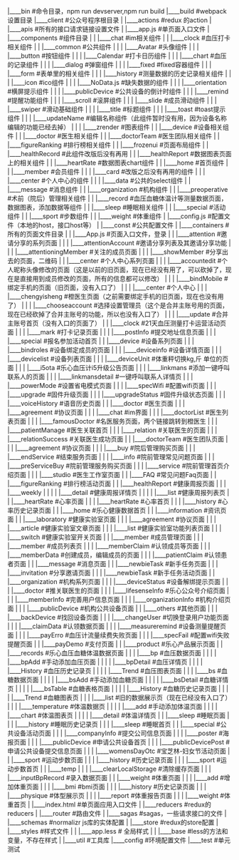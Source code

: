 |____bin                                 #命令目录，npm run devserver,npm run build
|____build                               #webpack设置目录
|____client                              #公众号程序根目录
| |____actions                           #redux 的action
| |____apis                              #所有的接口请求链接设置文件
| |____app.js                            #单页面入口文件
| |____components                        #组件目录
| | |____chat                               #im相关组件
| | |____clock                              #血压打卡相关组件
| | |____common                             #公共组件
| | | |____Avatar                             #头像组件
| | | |____button                             #按钮组件
| | | |____Calendar                           #打卡日历组件
| | | |____chart                              #血压的记录组件
| | | |____dialog                             #弹窗组件
| | | |____fixed                              #fixed容器组件
| | | |____form                               #表单里的相关组件
| | | |____history                            #测量数据的历史记录相关组件
| | | |____icon                               #ico组件
| | | |____NoData.js                          #缺失数据的组件
| | | |____orientation                        #横屏提示组件
| | | |____publicDevice                       #公共设备的倒计时组件
| | | |____remind                             #提醒功能组件
| | | |____scroll                             #滚屏组件
| | | |____slide                              #成员滑动组件
| | | |____swiper                             #滑动基础组件
| | | |____title                              #标题组件
| | | |____toast                              #toast提示组件
| | | |____updateName                         #编辑名称组件（此组件暂时没有用，因为设备名称编辑的功能已经去掉）
| | | |____zrender                            #图表组件
| | |____device                             #设备相关组件
| | |____doctor                             #医生相关组件
| | |____doctorTeam                         #医生团队相关组件
| | |____figureRanking                      #排行榜相关组件
| | |____frozenui                           #页面布局组件
| | |____healthRecord                       #此组件改版后没有再用
| | |____healthReport                       #数据图表页面上的相关组件
| | |____heartRate                          #数据图表chart组件
| | |____home                               #首页组件
| | |____member                             #会员组件
| | | |____card                               #改版之后没有再用的组件
| | | |____center                             #个人中心的组件
| | | |____data                               #公共的select组件
| | |____message                            #消息组件
| | |____organization                       #机构组件
| | |____preoperative                       #术前（院后）管理相关组件
| | |____record                             #血压血糖体温计等测量数据页面，数据图表，添加数据等组件
| | |____sleep                              #睡眠相关组件
| | |____special                            #活动组件
| | |____sport                              #步数组件
| | |____weight                             #体重组件
| |____config.js                         #配置文件（本地的host，接口host等）
| |____const                             #公共配置文件
| |____containers                        #所有的页面文件目录
| | |____App.js                          #页面入口文件，登录
| | |____attention                       #邀请分享的系列页面
| | | |____attentionAccount                 #邀请分享列表及其邀请分享功能
| | | |____attentioningMember               #关注的成员页面
| | | |____showMember                       #分享出去的页面，二维码
| | |____center                          #个人中心系列页面
| | | |____accountedit                      #个人昵称头像修改的页面（这是以前的旧页面，现在已经没有用了，可以砍掉了，现在是直接用到成员修改的页面，所有的信息都可以修改）
| | | |____bindMobile                       #绑定手机的页面（旧页面，没有入口了）
| | | |____center                           #个人中心
| | | |____chengyisheng                     #橙医生页面（之前需要绑定手机的旧页面，现在也没有用了）
| | | |____chooseaccount                  #选择设置管理员（这个是合并主账号用的页面，现在已经砍掉了合并主账号的功能，所以也没有入口了）
| | | |____update                         #合并主账号首页（没有入口的页面了）
| | |____clock                            #21天血压测量打卡运营活动页面
| | | |____mark                               #打卡记录页面
| | | |____postInfo                           #提交地址信息页面
| | | |____special                            #报名参加活动首页
| | |____device                           #设备系列页面
| | | |____bindroles                        #设备绑定成员的页面
| | | |____deviceinfo                       #设备详情页面
| | | |____devicelist                       #设备列表页面
| | | |____deviceUnit                       #体重秤切换kg,斤 单位的页面
| | | |____i5ota                            #乐心血压计i5升级公告页面
| | | |____linkmans                         #添加一键呼叫联系人的页面
| | | |____linkmansdetail                   #一键呼叫联系人详情页
| | | |____powerMode                        #设置省电模式页面
| | | |____specWifi                         #配置wifi页面
| | | |____upgrade                          #固件升级页面
| | | |____upgradeStatus                    #固件升级状态页面
| | | |____voiceHistory                     #语音历史页面
| | |____doctor                           #医生页面
| | | |____agreement                          #协议页面
| | | |____chat                               #im界面
| | | |____doctorList                         #医生列表页面
| | | |____famousDoctor                       #名医服务页面，两个链接跳转到橙医生
| | | |____patientManage                      #医生关联首页
| | | |____relation                           #关联医生的页面
| | | |____relationSuccess                    #关联医生成功页面
| | |____doctorTeam                       #医生团队页面
| | | |____agreement                          #协议页面
| | | |____buy                                #院后管理购买页面
| | | |____endService                         #结束服务页面
| | | |____info                               #院前管理常见问题页面
| | | |____preServiceBuy                      #院前管理服务购买页面
| | | |____service                            #院前管理首页介绍页面
| | | |____studio                             #医生工作室页面
| | |____FAQ                               #常见问题Faq页面
| | |____figureRanking                     #排行榜活动页面
| | |____healthReport                      #健康周报页面
| | | |____weekly
| | | | |____detail                           #健康周报详情页
| | | | |____list                             #健康周报列表页
| | |____heartRate                         #心率页面
| | | |____heartRate                          #心率首页
| | | |____history                            #心率历史记录页面
| | |____home                              #乐心健康数据首页
| | |____information                       #资讯页面
| | |____laboratory                        #健康实验室页面
| | | |____agreement                          #协议页面
| | | |____article                            #健康实验室文章页面
| | | |____list                               #健康实验室功能列表页面
| | | |____switch                             #健康实验室开关页面
| | |____member                            #成员管理页面
| | | |____member                             #成员列表页
| | | |____memberClaim                        #认领成员等页面
| | | |____memberData                         #创建成员，编辑成员的页面
| | | |____patientClaim                       #认领患者页面
| | |____message                            #消息页面
| | |____newbieTask                         #新手任务页面
| | | |____invitation                           #分享邀请页面
| | | |____newbieTask                           #新手任务活动页面
| | |____organization                       #机构系列页面
| | | |____deviceStatus                         #设备解绑提示页面
| | | |____doctor                               #推关联医生的页面
| | | |____lifesenseInfo                        #乐心公众号介绍页面
| | | |____memberInfo                           #完善用户信息页面
| | | |____organizationInfo                     #机构介绍页面
| | | |____publicDevice                         #机构公共设备页面
| | |____others                             #其他页面
| | | |____backDevice                           #找回设备页面
| | | |____changeUser                           #切换登录用户功能页面
| | | |____claimData                            #认领数据页面
| | | |____measureremind                        #设备测量提醒页面
| | | |____payErro                              #血压计流量续费失败页面
| | | |____specFail                             #配置wifi失败提醒页面
| | |____payDemo                            #支付页面
| | |____product                            #乐心产品展示页面
| | |____records                            #乐心血压血糖体温数据页面
| | | |____bp                                   #血压数据页面
| | | | |____bpAdd                                   #手动添加血压页面
| | | | |____bpDetail                                #血压详情页
| | | | |____History                                 #血压历史记录页
| | | | |____Trend                                   #血压图表页面
| | | |____bs                                   #血糖数据页面
| | | | |____bsAdd                                   #手动添加血糖页面
| | | | |____bsDetail                                #血糖详情页
| | | | |____bsTable                                 #血糖表格页面
| | | | |____History                            #血糖历史记录页面
| | | | |____Trend                              #血糖图表页
| | | |____list                             #旧的数据展示页（现在已经没有入口了）
| | | |____temperature                      #体温数据页
| | | | |____add                                 #手动添加体温页面
| | | | |____chart                               #体温图表页
| | | | |____detail                              #体温详情页
| | |____sleep                              #睡眠页面
| | | |____history                               #睡眠历史记录页
| | | |____sleep                                 #睡眠首页
| | |____special                            #公共设备活动页面
| | | |____companyInfo                          #提交公司信息页面
| | | |____poster                               #海报页面
| | | |____publicDevice                         #申请公共设备首页
| | | |____publicDevicePost                     #申请公共设备提交信息页面
| | | |____womensDayOtc                         #宝芝林-妇女节活动页面
| | |____sport                              #运动步数页面
| | | |____history                              #历史记录页面
| | | |____sport                                #运动步数首页
| | |____temp
| | | |____clearLocalStorage                    #清除缓存页面
| | | |____inputBpRecord                        #录入数据页面
| | |____weight                             #体重页面
| | | |____add                                  #增加体重页面
| | | |____bmi                                  #bmi页面
| | | |____history                              #历史记录页面
| | | |____physique                             #体型展示页
| | | |____report                               #体重报告页面
| | | |____weight                               #体重首页
| |____index.html                           #单页面应用入口文件
| |____reducers                              #redux的reducers
| |____router                               #路由文件
| |____sagas                                #sagas，一些请求接口的文件
| |____schemas                              #normalizr  js库的实体配置
| |____store                                #redux的store配置
| |____styles                               #样式文件
| | |____app.less                             # 全局样式
| | |____base                                 #less的方法和变量，不存在样式
| |____util                                 #工具库
|____config                                 #环境配置文件
|____test                                   #单元测试



